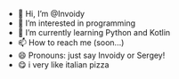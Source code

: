 - 👋 Hi, I’m @Invoidy
- 👀 I’m interested in programming
- 🌱 I’m currently learning Python and Kotlin
- 📫 How to reach me (soon...)
- 😄 Pronouns: just say Invoidy or Sergey!
- 😋 i very like italian pizza

<!---
Invoidy/Invoidy is a ✨ special ✨ repository because its `README.md` (this file) appears on your GitHub profile.
You can click the Preview link to take a look at your changes.
--->
